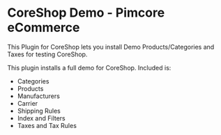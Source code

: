 # CoreShop Demo - Pimcore eCommerce

This Plugin for CoreShop lets you install Demo Products/Categories and Taxes for testing CoreShop.

This plugin installs a full demo for CoreShop. Included is:

 - Categories
 - Products
 - Manufacturers
 - Carrier
 - Shipping Rules
 - Index and Filters
 - Taxes and Tax Rules